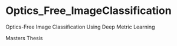# Optics_Free_ImageClassification
Optics-Free Image Classification Using Deep Metric Learning 

Masters Thesis 
